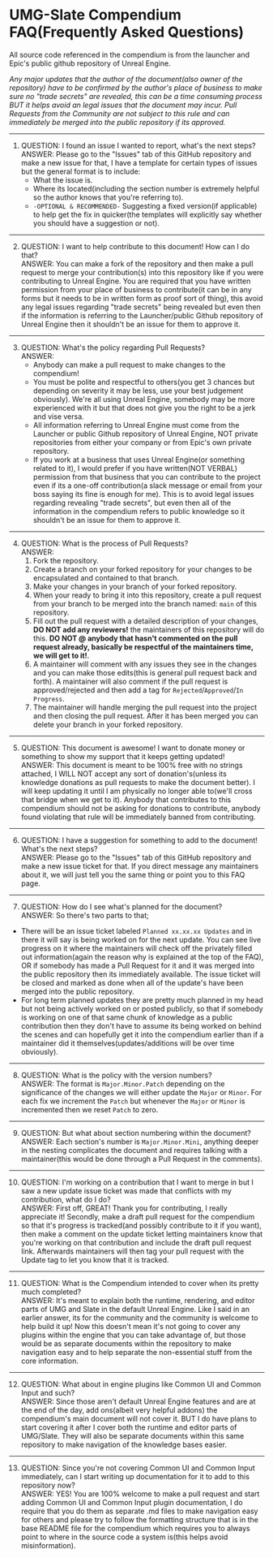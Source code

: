 # UMG-Slate Compendium FAQ(Frequently Asked Questions)

All source code referenced in the compendium is from the launcher and Epic's public github repository of Unreal Engine.

*Any major updates that the author of the document(also owner of the repository) have to be confirmed by the author's place of business to make sure no "trade secrets" are revealed, this can be a time consuming process BUT it helps avoid an legal issues that the document may incur. Pull Requests from the Community are not subject to this rule and can immediately be merged into the public repository if its approved.*

---
1. QUESTION: I found an issue I wanted to report, what's the next steps? \
ANSWER: Please go to the "Issues" tab of this GitHub repository and make a new issue for that, 
I have a template for certain types of issues but the general format is to include: 
   - What the issue is.
   - Where its located(including the section number is extremely helpful so the author knows that you're referring to).
   - `-OPTIONAL & RECOMMENDED-` Suggesting a fixed version(if applicable) to help get the fix in quicker(the templates will explicitly say whether you should have a suggestion or not).
---
2. QUESTION: I want to help contribute to this document! How can I do that? \
ANSWER: You can make a fork of the repository and then make a pull request to merge your contribution(s) into this repository like if you were contributing to Unreal Engine. You are required that you have written permission from your place of business to contribute(it can be in any forms but it needs to be in written form as proof sort of thing), this avoid any legal issues regarding "trade secrets" being revealed but even then if the information is referring to the Launcher/public Github repository of Unreal Engine then it shouldn't be an issue for them to approve it.
---
3. QUESTION: What's the policy regarding Pull Requests? \
ANSWER: 
    - Anybody can make a pull request to make changes to the compendium!
    - You must be polite and respectful to others(you get 3 chances but depending on severity it may be less, use your best judgement obviously). We're all using Unreal Engine, somebody may be more experienced with it but that does not give you the right to be a jerk and vise versa.
    - All information referring to Unreal Engine must come from the Launcher or public Github repository of Unreal Engine, NOT private repositories from either your company or from Epic's own private repository.
    - If you work at a business that uses Unreal Engine(or something related to it), I would prefer if you have written(NOT VERBAL) permission from that business that you can contribute to the project even if its a one-off contribution(a slack message or email from your boss saying its fine is enough for me). This is to avoid legal issues regarding revealing "trade secrets", but even then all of the information in the compendium refers to public knowledge so it shouldn't be an issue for them to approve it.
---
4. QUESTION: What is the process of Pull Requests? \
ANSWER: 
    1. Fork the repository.
    2. Create a branch on your forked repository for your changes to be encapsulated and contained to that branch.
    3. Make your changes in your branch of your forked repository.
    4. When your ready to bring it into this repository, create a pull request from your branch to be merged into the branch named: `main` of this repository.
    5. Fill out the pull request with a detailed description of your changes, **DO NOT add any reviewers!** the maintainers of this repository will do this. **DO NOT @ anybody that hasn't commented on the pull request already, basically be respectful of the maintainers time, we will get to it!**.
    6. A maintainer will comment with any issues they see in the changes and you can make those edits(this is general pull request back and forth). A maintainer will also comment if the pull request is approved/rejected and then add a tag for `Rejected`/`Approved`/`In Progress`.
    7. The maintainer will handle merging the pull request into the project and then closing the pull request. After it has been merged you can delete your branch in your forked repository.
---
5. QUESTION: This document is awesome! I want to donate money or something to show my support that it keeps getting updated! \
ANSWER: This document is meant to be 100% free with no strings attached, I WILL NOT accept any sort of donation's(unless its knowledge donations as pull requests to make the document better). I will keep updating it until I am physically no longer able to(we'll cross that bridge when we get to it). Anybody that contributes to this compendium should not be asking for donations to contribute, anybody found violating that rule will be immediately banned from contributing.
---
6. QUESTION: I have a suggestion for something to add to the document! What's the next steps? \
ANSWER: Please go to the "Issues" tab of this GitHub repository and make a new issue ticket for that. If you direct message any maintainers about it, we will just tell you the same thing or point you to this FAQ page.
---
7. QUESTION: How do I see what's planned for the document? \
ANSWER: So there's two parts to that;
  - There will be an issue ticket labeled `Planned xx.xx.xx Updates` and in there it will say is being worked on for the next update. You can see live progress on it where the maintainers will check off the privately filled out information(again the reason why is explained at the top of the FAQ), OR if somebody has made a Pull Request for it and it was merged into the public repository then its immediately available. The issue ticket will be closed and marked as done when all of the update's have been merged into the public repository.
  - For long term planned updates they are pretty much planned in my head but not being actively worked on or posted publicly, so that if somebody is working on one of that same chunk of knowledge as a public contribution then they don't have to assume its being worked on behind the scenes and can hopefully get it into the compendium earlier than if a maintainer did it themselves(updates/additions will be over time obviously).
---
8. QUESTION: What is the policy with the version numbers? \
ANSWER: The format is `Major.Minor.Patch` depending on the significance of the changes we will either update the `Major` or `Minor`. For each fix we increment the `Patch` but whenever the `Major` or `Minor` is incremented then we reset `Patch` to zero.
---
9. QUESTION: But what about section numbering within the document? \
ANSWER: Each section's number is `Major.Minor.Mini`, anything deeper in the nesting complicates the document and requires talking with a maintainer(this would be done through a Pull Request in the comments). 
---
10. QUESTION: I'm working on a contribution that I want to merge in but I saw a new update issue ticket was made that conflicts with my contribution, what do I do? \
ANSWER: First off, GREAT! Thank you for contributing, I really appreciate it! Secondly, make a draft pull request for the compendium so that it's progress is tracked(and possibly contribute to it if you want), then make a comment on the update ticket letting maintainers know that you're working on that contribution and include the draft pull request link. Afterwards maintainers will then tag your pull request with the Update tag to let you know that it is tracked.
---
11. QUESTION: What is the Compendium intended to cover when its pretty much completed? \
ANSWER: It's meant to explain both the runtime, rendering, and editor parts of UMG and Slate in the default Unreal Engine. Like I said in an earlier answer, its for the community and the community is welcome to help build it up! Now this doesn't mean it's not going to cover any plugins within the engine that you can take advantage of, but those would be as separate documents within the repository to make navigation easy and to help separate the non-essential stuff from the core information.  
--- 
12. QUESTION: What about in engine plugins like Common UI and Common Input and such? \
ANSWER: Since those aren't default Unreal Engine features and are at the end of the day, add ons(albeit very helpful addons) the compendium's main document will not cover it. BUT I do have plans to start covering it after I cover both the runtime and editor parts of UMG/Slate. They will also be separate documents within this same repository to make navigation of the knowledge bases easier.
---
13. QUESTION: Since you're not covering Common UI and Common Input immediately, can I start writing up documentation for it to add to this repository now? \
ANSWER: YES! You are 100% welcome to make a pull request and start adding Common UI and Common Input plugin documentation, I do require that you do them as separate .md files to make navigation easy for others and please try to follow the formatting structure that is in the base README file for the compendium which requires you to always point to where in the source code a system is(this helps avoid misinformation).


